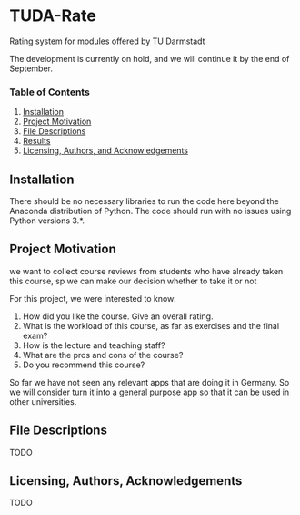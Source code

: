 # TUDA-Rate
Rating system for modules offered by TU Darmstadt

The development is currently on hold, and we will continue it by the end of September. 

### Table of Contents

1. [Installation](#installation)
2. [Project Motivation](#motivation)
3. [File Descriptions](#files)
4. [Results](#results)
5. [Licensing, Authors, and Acknowledgements](#licensing)

## Installation <a name="installation"></a>

There should be no necessary libraries to run the code here beyond the Anaconda distribution of Python.  The code should run with no issues using Python versions 3.*.

## Project Motivation<a name="motivation"></a>

we want to collect course reviews from students who have already taken this course, sp we can make our decision whether to take it or not

For this project, we were interested to know: 

1. How did you like the course. Give an overall rating.
2. What is the workload of this course, as far as exercises and the final exam?
3. How is the lecture and teaching staff?
4. What are the pros and cons of the course?
5. Do you recommend this course?

So far we have not seen any relevant apps that are doing it in Germany. So we will consider turn it into a general purpose app so that it can be used in other universities.


## File Descriptions <a name="files"></a>

TODO

## Licensing, Authors, Acknowledgements<a name="licensing"></a>

TODO
